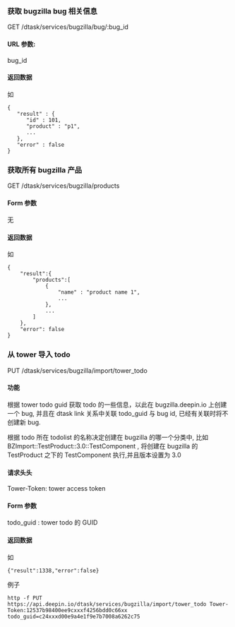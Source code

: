 <!--Meta
category:DTask
title:Bugzilla 接口
DO NOT Delete Meta Above -->


### 获取 bugzilla bug 相关信息

GET /dtask/services/bugzilla/bug/:bug_id

#### URL 参数:

bug_id

#### 返回数据
如

```
{
   "result" : {
      "id" : 101,
      "product" : "p1",
      ...
   },
   "error" : false
}

```

### 获取所有 bugzilla 产品
GET /dtask/services/bugzilla/products

#### Form 参数
无

#### 返回数据
如
```
{
	"result":{
		"products":[
    		{
        		"name" : "product name 1",
            	...
        	},
            ...
    	]
    },
	"error": false
}
```

### 从 tower 导入 todo
PUT /dtask/services/bugzilla/import/tower_todo

#### 功能
根据 tower todo guid 获取 todo 的一些信息，以此在 bugzilla.deepin.io 上创建一个 bug, 并且在 dtask link 关系中关联 todo_guid 与 bug id, 已经有关联时将不创建新 bug.

根据 todo 所在 todolist 的名称决定创建在 bugzilla 的哪一个分类中, 比如  BZImport::TestProduct::3.0::TestComponent , 将创建在 bugzilla 的 TestProduct 之下的 TestComponent 执行,并且版本设置为 3.0


#### 请求头头
Tower-Token: tower access token

#### Form 参数
todo_guid : tower todo 的 GUID

#### 返回数据
如
```
{"result":1338,"error":false}
```

例子
```
http -f PUT https://api.deepin.io/dtask/services/bugzilla/import/tower_todo Tower-Token:12537b98400ee9cxxxf4256bdd0c66xx todo_guid=c24xxxd00e9a4e1f9e7b7008a6262c75
```
